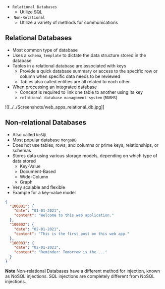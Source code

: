 * `Relational Databases`
	* Utilize SQL
*  `Non-Relational`
	* Utilize a variety of methods for communications

## Relational Databases
* Most common type of database
* Uses a `schema`, `template` to dictate the data structure stored in the database
* Tables in a relational database are associated with keys
	* Provide a quick database summary or access to the specific row or column when specific data needs to be reviewed
	* Tables also called entities are all related to each other
* When processing an integrated database
	* Concept is required to link one table to another using its key
	* `relational database management system` (`RDBMS`)

![[../../Screenshots/web_apps_relational_db.jpg]]

## Non-relational Databases
* Also called `NoSQL` 
* Most popular database `MongoDB`
* Does not use tables, rows, and columns or prime keys, relationships, or schemas
* Stores data using various storage models, depending on which type of data stored
	-   Key-Value
	-   Document-Based
	-   Wide-Column
	-   Graph
* Very scalable and flexible
* Example for a key-value model

```json
{
  "100001": {
    "date": "01-01-2021",
    "content": "Welcome to this web application."
  },
  "100002": {
    "date": "02-01-2021",
    "content": "This is the first post on this web app."
  },
  "100003": {
    "date": "02-01-2021",
    "content": "Reminder: Tomorrow is the ..."
  }
}
```

**Note** Non-relational Databases have a different method for injection, known as NoSQL injections. SQL injections are completely different from NoSQL injections.